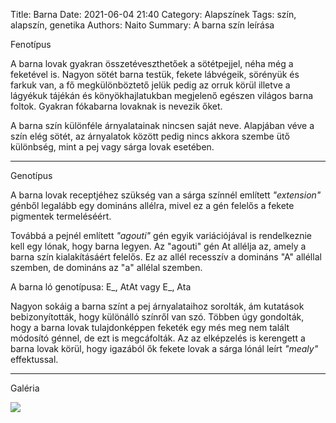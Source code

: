 Title: Barna
Date: 2021-06-04 21:40
Category: Alapszínek
Tags: szín, alapszín, genetika
Authors: Naito
Summary: A barna szín leírása

Fenotípus

A barna lovak gyakran összetéveszthetőek a sötétpejjel, néha még a feketével is. Nagyon sötét barna testük, fekete lábvégeik, sörényük és farkuk van, a fő megkülönböztető jelük pedig az orruk körül illetve a lágyékuk tájékán és könyökhajlatukban megjelenő egészen világos barna foltok. Gyakran fókabarna lovaknak is nevezik őket.

A barna szín különféle árnyalatainak nincsen saját neve. Alapjában véve a szín elég sötét, az árnyalatok között pedig nincs akkora szembe ütő különbség, mint a pej vagy sárga lovak esetében.
***
Genotípus

A barna lovak receptjéhez szükség van a sárga színnél említett <span title="ford.: kiterjesztés" style="cursor: help">_"extension"_</span> génből legalább egy domináns allélra, mivel ez a gén felelős a fekete pigmentek termeléséért.

Továbbá a pejnél említett <span title="a szó egy a tengerimalachoz nagyon hasonló, dél és közép-amerikai rágcsálófaj neve" style="cursor: help">_"agouti"_</span> gén egyik variációjával is rendelkeznie kell egy lónak, hogy barna legyen. Az "agouti" gén At allélja az, amely a barna szín kialakításáért felelős. Ez az allél recesszív a domináns "A" alléllal szemben, de domináns az "a" allélal szemben.

A barna ló genotípusa: E_, AtAt vagy E_, Ata

Nagyon sokáig a barna színt a pej árnyalataihoz sorolták, ám kutatások bebizonyították, hogy különálló színről van szó. Többen úgy gondolták, hogy a barna lovak tulajdonképpen feketék egy més meg nem talált módosító génnel, de ezt is megcáfolták. Az az elképzelés is kerengett a barna lovak körül, hogy igazából ők fekete lovak a sárga lónál leírt <span title="ennek a szónak nem igazán van jó magyar fordítása, olyasmit jelent, mintha az alapszín nevéül szolgáló mogyoró őrölt változatát rászórták volna a lóra" style="cursor: help">_"mealy"_</span> effektussal.
***
Galéria

![](https://i.lensdump.com/i/ZjhZKo.png)
